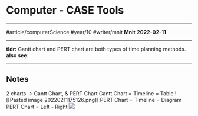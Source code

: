 # Computer - CASE Tools
---
#article/computerScience #year/10 #writer/mnit
**Mnit**
**2022-02-11**

---
**tldr:** Gantt chart and PERT chart are both types of time planning methods.
**also see:**

---
## Notes
2 charts -> Gantt Chart, & PERT Chart
Gantt Chart = Timeline = Table
![[Pasted image 20220211175126.png]]
PERT Chart = Timeline = Diagram
PERT Chart = Left - Right
![](https://upload.wikimedia.org/wikipedia/commons/thumb/3/37/Pert_chart_colored.svg/2560px-Pert_chart_colored.svg.png)